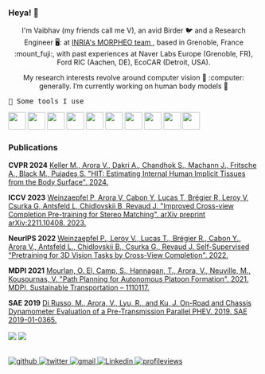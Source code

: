 ### Heya! 👋

<!--
**AntiLibrary5/AntiLibrary5** is a ✨ _special_ ✨ repository because its `README.md` (this file) appears on your GitHub profile.-->

<p align="center">
I'm Vaibhav (my friends call me V), an avid Birder  🐦 and a Research Engineer 🖥️: at <a href="https://team.inria.fr/morpheo/"> INRIA's MORPHEO team </a>, based in Grenoble, France :mount_fuji:, with past experiences at Naver Labs Europe (Grenoble, FR), Ford RIC (Aachen, DE), EcoCAR (Detroit, USA).
</p>

<p align="center">
My research interests revolve around computer vision 👀 :computer: generally. I’m currently working on human body models 👶

</p>

<samp>
🚀 Some tools I use
</samp>
<p align="left">
  <img src="https://cdn.jsdelivr.net/gh/devicons/devicon@latest/icons/pytorch/pytorch-original.svg" width="35" height="35"/>
<img src="https://cdn.jsdelivr.net/gh/devicons/devicon@latest/icons/python/python-original.svg" width="35" height="35" />
<img src="https://cdn.jsdelivr.net/gh/devicons/devicon@latest/icons/cplusplus/cplusplus-original.svg" width="35" height="35"/>
<img src="https://cdn.jsdelivr.net/gh/devicons/devicon@latest/icons/blender/blender-original.svg" width="35" height="35"/>
<img src="https://cdn.jsdelivr.net/gh/devicons/devicon@latest/icons/docker/docker-original.svg" width="35" height="35"/>
<img src="https://cdn.jsdelivr.net/gh/devicons/devicon@latest/icons/git/git-original.svg" width="35" height="35"/>
<img src="https://cdn.jsdelivr.net/gh/devicons/devicon@latest/icons/html5/html5-original.svg" width="35" height="35"/>
<img src="https://cdn.jsdelivr.net/gh/devicons/devicon@latest/icons/jupyter/jupyter-original.svg" width="35" height="35"/>
<img src="https://cdn.jsdelivr.net/gh/devicons/devicon@latest/icons/latex/latex-original.svg" width="35" height="35"/>
<img src="https://cdn.jsdelivr.net/gh/devicons/devicon@latest/icons/matlab/matlab-original.svg" width="35" height="35"/>
</p>
  
### Publications
**CVPR 2024** [Keller M., Arora V., Dakri A., Chandhok S., Machann J., Fritsche A., Black M., Pujades S. "HIT: Estimating Internal Human Implicit Tissues from the Body Surface". 2024.](https://hit.is.tue.mpg.de/)

**ICCV 2023** [Weinzaepfel P, Arora V, Cabon Y, Lucas T, Brégier R, Leroy V, Csurka G, Antsfeld L, Chidlovskii B, Revaud J. "Improved Cross-view Completion Pre-training for Stereo Matching". arXiv preprint arXiv:2211.10408. 2023.](https://arxiv.org/abs/2211.10408)

**NeurIPS 2022** [Weinzaepfel P., Leroy V., Lucas T., Brégier R., Cabon Y., Arora V., Antsfeld L., Chidlovskii B., Csurka G., Revaud J. Self-Supervised "Pretraining for 3D Vision Tasks by Cross-View Completion". 2022.](https://arxiv.org/abs/2210.10716)

**MDPI 2021** [Mourlan, O. El, Camp, S., Hannagan, T., Arora, V., Neuville, M., Kousournas, V. "Path Planning for Autonomous Platoon Formation". 2021. MDPI, Sustainable Transportation – 1110117.](https://www.ifpenergiesnouvelles.com/article/path-planning-autonomous-platoon-formation)

**SAE 2019** [Di Russo, M., Arora, V., Lyu, R., and Ku, J. On-Road and Chassis Dynamometer Evaluation of a Pre-Transmission Parallel PHEV. 2019. SAE 2019-01-0365.](https://www.sae.org/publications/technical-papers/content/2019-01-0365/)
<br/>  

<div align="left">
<img src="https://github-readme-stats.vercel.app/api?username=AntiLibrary5&show_icons=true&count_private=true&hide_border=true" align="center" />
<img src="https://github-readme-stats.vercel.app/api/top-langs/?username=AntiLibrary5&show_icons=true&count_private=true&layout=compact&hide_border=true" align="center" />
</div>  

<br/>  

<br/>  
 
<div align="left">
<a href="https://github.com/adakri" target="_blank">
<img src=https://img.shields.io/badge/github-%2324292e.svg?&style=for-the-badge&logo=github&logoColor=white alt=github style="margin-bottom: 5px;" />
</a>
<a href="https://twitter.com/adakri" target="_blank">
<img src=https://img.shields.io/badge/twitter-%2300acee.svg?&style=for-the-badge&logo=twitter&logoColor=white alt=twitter style="margin-bottom: 5px;" />
</a>  
<a href="mailto:abdelmouttalebdakri@gmail.com" target="_blank">
<img src=https://img.shields.io/badge/Gmail-D14836?style=for-the-badge&logo=gmail&logoColor=white alt=gmail  style="margin-bottom: 5px;" />
</a>  
<a href="https://www.linkedin.com/in/abdelmouttaleb-dakri" target="_blank">
<img src=https://img.shields.io/badge/LinkedIn-0077B5?style=for-the-badge&logo=linkedin&logoColor=white alt=Linkedin  style="margin-bottom: 5px;" />
</a>  
<a href="https://github.com/adakri" target="_blank">
<img src="https://komarev.com/ghpvc/?username=AntiLibrary5&&style=for-the-badge" alt=profileviews  style="margin-bottom: 5px;" />
</a>  
</div>  
